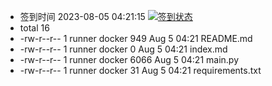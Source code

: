 - 签到时间 2023-08-05 04:21:15 [![签到状态](https://github.com/y377/189pan/actions/workflows/main.yml/badge.svg?branch=main)](https://github.com/y377/189pan/actions/workflows/main.yml)
- total 16
- -rw-r--r-- 1 runner docker  949 Aug  5 04:21 README.md
- -rw-r--r-- 1 runner docker    0 Aug  5 04:21 index.md
- -rw-r--r-- 1 runner docker 6066 Aug  5 04:21 main.py
- -rw-r--r-- 1 runner docker   31 Aug  5 04:21 requirements.txt
